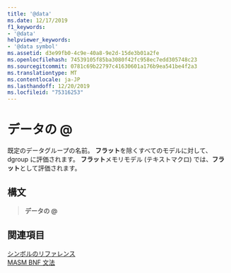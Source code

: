 ```yaml
---
title: '@data'
ms.date: 12/17/2019
f1_keywords:
- '@data'
helpviewer_keywords:
- '@data symbol'
ms.assetid: d3e99fb0-4c9e-40a8-9e2d-15de3b01a2fe
ms.openlocfilehash: 74539105f85ba3080f42fc958ec7edd305748c23
ms.sourcegitcommit: 0781c69b22797c41630601a176b9ea541be4f2a3
ms.translationtype: MT
ms.contentlocale: ja-JP
ms.lasthandoff: 12/20/2019
ms.locfileid: "75316253"
---
```

# <a name="data"></a>データの \@

既定のデータグループの名前。 **フラット**を除くすべてのモデルに対して、dgroup に評価されます。 **フラット**メモリモデル (テキストマクロ) では、**フラット**として評価されます。

## <a name="syntax"></a>構文

> **データの \@**

## <a name="see-also"></a>関連項目

[シンボルのリファレンス](symbols-reference.md)\
[MASM BNF 文法](masm-bnf-grammar.md)
